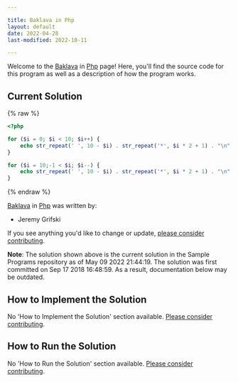 ```yaml
---

title: Baklava in Php
layout: default
date: 2022-04-28
last-modified: 2022-10-11

---
```


Welcome to the [Baklava](https://sampleprograms.io/projects/baklava) in [Php](https://sampleprograms.io/languages/php) page! Here, you'll find the source code for this program as well as a description of how the program works.

## Current Solution

{% raw %}

```php
<?php

for ($i = 0; $i < 10; $i++) {
    echo str_repeat(' ', 10 - $i) . str_repeat('*', $i * 2 + 1) . "\n";
}

for ($i = 10;-1 < $i; $i--) {
    echo str_repeat(' ', 10 - $i) . str_repeat('*', $i * 2 + 1) . "\n";
}
```

{% endraw %}

[Baklava](https://sampleprograms.io/projects/baklava) in [Php](https://sampleprograms.io/languages/php) was written by:

- Jeremy Grifski

If you see anything you'd like to change or update, [please consider contributing](https://github.com/TheRenegadeCoder/sample-programs).

**Note**: The solution shown above is the current solution in the Sample Programs repository as of May 09 2022 21:44:19. The solution was first committed on Sep 17 2018 16:48:59. As a result, documentation below may be outdated.

## How to Implement the Solution

No 'How to Implement the Solution' section available. [Please consider contributing](https://github.com/TheRenegadeCoder/sample-programs-website).

## How to Run the Solution

No 'How to Run the Solution' section available. [Please consider contributing](https://github.com/TheRenegadeCoder/sample-programs-website).